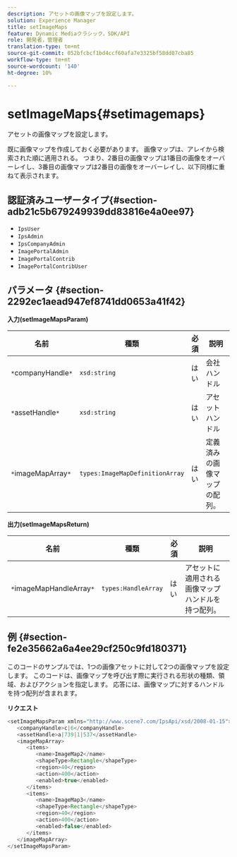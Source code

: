 ```yaml
---
description: アセットの画像マップを設定します。
solution: Experience Manager
title: setImageMaps
feature: Dynamic Mediaクラシック，SDK/API
role: 開発者，管理者
translation-type: tm+mt
source-git-commit: 052bfcbcf1bd4ccf60afa7e3325bf58dd07cba85
workflow-type: tm+mt
source-wordcount: '140'
ht-degree: 10%

---
```



# setImageMaps{#setimagemaps}

アセットの画像マップを設定します。

既に画像マップを作成しておく必要があります。 画像マップは、アレイから検索された順に適用される。 つまり、2番目の画像マップは1番目の画像をオーバーレイし、3番目の画像マップは2番目の画像をオーバーレイし、以下同様に重ねて表示されます。

## 認証済みユーザータイプ{#section-adb21c5b679249939dd83816e4a0ee97}

* `IpsUser`
* `IpsAdmin`
* `IpsCompanyAdmin`
* `ImagePortalAdmin`
* `ImagePortalContrib`
* `ImagePortalContribUser`

## パラメータ {#section-2292ec1aead947ef8741dd0653a41f42}

**入力(setImageMapsParam)**

| 名前 | 種類 | 必須 | 説明 |
|---|---|---|---|
| `*`companyHandle`*` | `xsd:string` | はい | 会社ハンドル |
| `*`assetHandle`*` | `xsd:string` | はい | アセットハンドル |
| `*`imageMapArray`*` | `types:ImageMapDefinitionArray` | はい | 定義済みの画像マップの配列。 |

**出力(setImageMapsReturn)**

| 名前 | 種類 | 必須 | 説明 |
|---|---|---|---|
| `*`imageMapHandleArray`*` | `types:HandleArray` | はい | アセットに適用される画像マップハンドルを持つ配列。 |

## 例 {#section-fe2e35662a6a4ee29cf250c9fd180371}

このコードのサンプルでは、1つの画像アセットに対して2つの画像マップを設定します。 このコードは、画像マップを呼び出す際に実行される形状の種類、領域、およびアクションを指定します。 応答には、画像マップに対するハンドルを持つ配列が含まれます。

**リクエスト**

```java
<setImageMapsParam xmlns="http://www.scene7.com/IpsApi/xsd/2008-01-15">
   <companyHandle>c|6</companyHandle>
   <assetHandle>a|739|1|537</assetHandle>
   <imageMapArray>
      <items>
         <name>ImageMap2</name>
         <shapeType>Rectangle</shapeType>
         <region>40</region>
         <action>400</action>
         <enabled>true</enabled>
      </items>
      <items>
         <name>ImageMap3</name>
         <shapeType>Rectangle</shapeType>
         <region>40</region>
         <action>400</action>
         <enabled>false</enabled>
      </items>
   </imageMapArray>
</setImageMapsParam>
```

